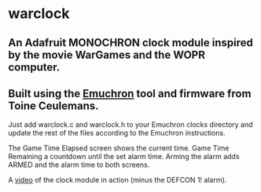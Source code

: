 # warclock
## An Adafruit MONOCHRON clock module inspired by the movie WarGames and the WOPR computer.
## Built using the [Emuchron](https://github.com/tceulema/Emuchron) tool and firmware from Toine Ceulemans.

Just add warclock.c and warclock.h to your Emuchron clocks directory and update the rest of the files according to the Emuchron instructions.

The Game Time Elapsed screen shows the current time. Game Time Remaining a countdown until the set alarm time. Arming the alarm adds ARMED and the alarm time to both screens.

A [video](https://www.youtube.com/watch?v=cpwfySqux5M) of the clock module in action (minus the DEFCON 1! alarm).

